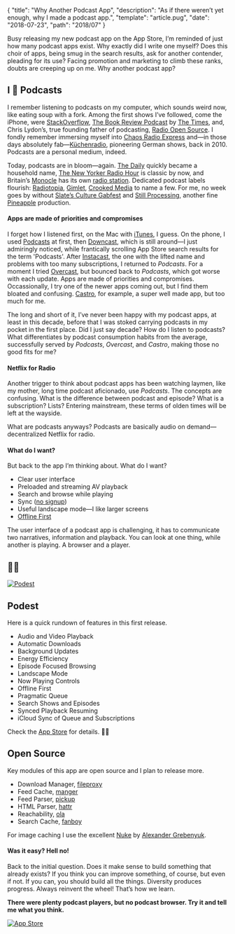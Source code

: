 {
  "title": "Why Another Podcast App",
  "description": "As if there weren’t yet enough, why I made a podcast app.",
  "template": "article.pug",
  "date": "2018-07-23",
  "path": "2018/07"
}

Busy releasing my new podcast app on the App Store, I’m reminded of just how many podcast apps exist. Why exactly did I write one myself? Does this choir of apps, being smug in the search results, ask for another contender, pleading for its use? Facing promotion and marketing to climb these ranks, doubts are creeping up on me. Why another podcast app?

## I 💜 Podcasts

I remember listening to podcasts on my computer, which sounds weird now, like eating soup with a fork. Among the first shows I’ve followed, come the iPhone, were [StackOverflow](https://stackoverflow.blog/2008/04/17/podcast-1/), [The Book Review Podcast](https://www.nytimes.com/column/book-review-podcast) by [The Times](https://www.nytimes.com), and, Chris Lydon’s, true founding father of podcasting, [Radio Open Source](http://radioopensource.org). I fondly remember immersing myself into [Chaos Radio Express](https://cre.fm) and—in those days absolutely fab—[Küchenradio](https://www.kuechenstud.io/kuechenradio/), pioneering German shows, back in 2010. Podcasts are a personal medium, indeed.

Today, podcasts are in bloom—again. [The Daily](https://www.nytimes.com/podcasts/the-daily) quickly became a household name, [The New Yorker Radio Hour](https://www.newyorker.com/podcast/the-new-yorker-radio-hour) is classic by now, and Britain’s [Monocle](https://monocle.com) has its own [radio station](https://monocle.com/radio/). Dedicated podcast labels flourish: [Radiotopia](https://www.radiotopia.fm), [Gimlet](https://www.gimletmedia.com), [Crooked Media](https://crooked.com) to name a few. For me, no week goes by without [Slate’s Culture Gabfest](http://www.slate.com/articles/podcasts/culturegabfest.html) and [Still Processing](https://www.nytimes.com/podcasts/still-processing), another fine [Pineapple](http://pineapple.fm) production.

#### Apps are made of priorities and compromises

I forget how I listened first, on the Mac with [iTunes](https://www.apple.com/lae/itunes/), I guess. On the phone, I used [Podcasts](https://itunes.apple.com/us/app/podcasts/id525463029) at first, then [Downcast](https://itunes.apple.com/us/app/downcast/id393858566), which is still around—I just admiringly noticed, while frantically scrolling App Store search results for the term 'Podcasts'. After [Instacast](https://itunes.apple.com/us/app/instacast-core/id108386833), the one with the lifted name and problems with too many subscriptions, I returned to *Podcasts*. For a moment I tried [Overcast](https://overcast.fm), but bounced back to *Podcasts*, which got worse with each update. Apps are made of priorities and compromises. Occassionally, I try one of the newer apps coming out, but I find them bloated and confusing. [Castro](https://itunes.apple.com/us/app/castro-podcasts/id1080840241), for example, a super well made app, but too much for me.

The long and short of it, I’ve never been happy with my podcast apps, at least in this decade, before that I was stoked carrying podcasts in my pocket in the first place. Did I just say decade? How do I listen to podcasts? What differentiates by podcast consumption habits from the average, successfully served by *Podcasts*, *Overcast*, and *Castro*, making those no good fits for me?

#### Netflix for Radio

Another trigger to think about podcast apps has been watching laymen, like my mother, long time podcast aficionado, use *Podcasts*. The concepts are confusing. What is the difference between podcast and episode? What is a subscription? Lists? Entering mainstream, these terms of olden times will be left at the wayside.

What are podcasts anyways? Podcasts are basically audio on demand—decentralized Netflix for radio.

#### What do I want?

But back to the app I’m thinking about. What do I want?

- Clear user interface
- Preloaded and streaming AV playback
- Search and browse while playing
- Sync ([no signup](https://medium.com/@skreutzb/ios-onboarding-without-signup-screens-cb7a76d01d6e))
- Useful landscape mode—I like larger screens
- [Offline First](http://offlinefirst.org)

The user interface of a podcast app is challenging, it has to communicate two narratives, information and playback. You can look at one thing, while another is playing. A browser and a player.

## 🙌🏻

[![Podest](/img/0x0ss.png "Podest App Icon")](https://itunes.apple.com/us/app/podest/id794983364)

## Podest

Here is a quick rundown of features in this first release.

- Audio and Video Playback
- Automatic Downloads
- Background Updates
- Energy Efficiency
- Episode Focused Browsing
- Landscape Mode
- Now Playing Controls
- Offline First
- Pragmatic Queue
- Search Shows and Episodes
- Synced Playback Resuming
- iCloud Sync of Queue and Subscriptions

Check the [App Store](https://itunes.apple.com/us/app/podest/id794983364) for details. 🤗🎉

## Open Source

Key modules of this app are open source and I plan to release more.

- Download Manager, [fileproxy](https://github.com/michaelnisi/fileproxy)
- Feed Cache, [manger](https://github.com/michaelnisi/manger)
- Feed Parser, [pickup](https://github.com/michaelnisi/pickup)
- HTML Parser, [hattr](https://github.com/michaelnisi/hattr)
- Reachability, [ola](https://github.com/michaelnisi/ola)
- Search Cache, [fanboy](https://github.com/michaelnisi/fanboy)

For image caching I use the excellent [Nuke](https://github.com/kean/Nuke) by [Alexander Grebenyuk](https://kean.github.io).

#### Was it easy? Hell no!

Back to the initial question. Does it make sense to build something that already exists? If you think you can improve something, of course, but even if not. If you can, you should build all the things. Diversity produces progress. Always reinvent the wheel! That’s how we learn.

**There were plenty podcast players, but no podcast browser. Try it and tell me what you think.**

[![App Store](/img/app_store.svg "App Store Badge")](https://itunes.apple.com/us/app/podest/id794983364)
